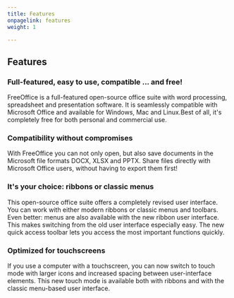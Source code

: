 ```yaml
---
title: Features
onpagelink: features
weight: 1

---
```


Features
--------

### Full-featured, easy to use, compatible ... and free!

FreeOffice is a full-featured open-source office suite with word processing, spreadsheet and presentation software. It is seamlessly compatible with Microsoft Office and available for Windows, Mac and Linux.Best of all, it's completely free for both personal and commercial use.

### Compatibility without compromises

With FreeOffice you can not only open, but also save documents in the Microsoft file formats DOCX, XLSX and PPTX. Share files directly with Microsoft Office users, without having to export them first!

### It's your choice: ribbons or classic menus

This open-source office suite offers a completely revised user interface. You can work with either modern ribbons or classic menus and toolbars. Even better: menus are also available with the new ribbon user interface. This makes switching from the old user interface especially easy. The new quick access toolbar lets you access the most important functions quickly.

### Optimized for touchscreens

If you use a computer with a touchscreen, you can now switch to touch mode with larger icons and increased spacing between user-interface elements. This new touch mode is available both with ribbons and with the classic menu-based user interface.
